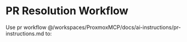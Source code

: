 # PR Resolution Workflow

Use pr workflow @/workspaces/ProxmoxMCP/docs/ai-instructions/pr-instructions.md to:
